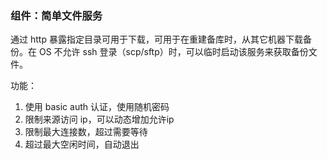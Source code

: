 ### 组件：简单文件服务

通过 http 暴露指定目录可用于下载，可用于在重建备库时，从其它机器下载备份。在 OS 不允许 ssh 登录（scp/sftp）时，可以临时启动该服务来获取备份文件。

功能：
1. 使用 basic auth 认证，使用随机密码
2. 限制来源访问 ip，可以动态增加允许ip
3. 限制最大连接数，超过需要等待
4. 超过最大空闲时间，自动退出